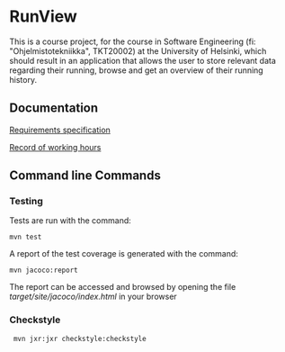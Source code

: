 # RunView

This is a course project, for the course in Software Engineering (fi: "Ohjelmistotekniikka", TKT20002) at the University of Helsinki, which should result in an application that allows the user to store relevant data regarding their running, browse and get an overview of their running history.


## Documentation

[Requirements specification](https://github.com/jrhel/ot-harjoitustyo2020/blob/master/documentation/Requirements%20specification.md)

[Record of working hours](https://github.com/jrhel/ot-harjoitustyo2020/blob/master/documentation/Record%20of%20working%20hours.md)

## Command line Commands

### Testing

Tests are run with the command:

```
mvn test
```

A report of the test coverage is generated with the command:

```
mvn jacoco:report
```

The report can be accessed and browsed by opening the file _target/site/jacoco/index.html_ in your browser

### Checkstyle



```
 mvn jxr:jxr checkstyle:checkstyle
```








